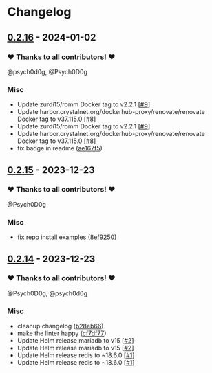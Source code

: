 # Changelog

## [0.2.16](https://github.com/CrystalNET-org/helm-romm/releases/tag/0.2.16) - 2024-01-02

### ❤️ Thanks to all contributors! ❤️

@psych0d0g, @Psych0D0g

### Misc

- Update zurdi15/romm Docker tag to v2.2.1 [[#9](https://github.com/CrystalNET-org/helm-romm/pull/9)]
- Update harbor.crystalnet.org/dockerhub-proxy/renovate/renovate Docker tag to v37.115.0 [[#8](https://github.com/CrystalNET-org/helm-romm/pull/8)]
- Update zurdi15/romm Docker tag to v2.2.1 [[#9](https://github.com/CrystalNET-org/helm-romm/pull/9)]
- Update harbor.crystalnet.org/dockerhub-proxy/renovate/renovate Docker tag to v37.115.0 [[#8](https://github.com/CrystalNET-org/helm-romm/pull/8)]
- fix badge in readme ([ae167f5](https://github.com/CrystalNET-org/helm-romm/commit/ae167f5beb88250d4edb9f299a63804cb2b2b3cc))

## [0.2.15](https://github.com/CrystalNET-org/helm-romm/releases/tag/0.2.15) - 2023-12-23

### ❤️ Thanks to all contributors! ❤️

@Psych0D0g

### Misc

- fix repo install examples ([8ef9250](https://github.com/CrystalNET-org/helm-romm/commit/8ef9250c198893667daf185f6b5cbca59dad07d2))

## [0.2.14](https://github.com/CrystalNET-org/helm-romm/releases/tag/0.2.14) - 2023-12-23

### ❤️ Thanks to all contributors! ❤️

@Psych0D0g, @psych0d0g

### Misc

- cleanup changelog ([b28eb66](https://github.com/CrystalNET-org/helm-romm/commit/b28eb6635ed2f44d1ed50ddc10ef7fab80ec2fc9))
- make the linter happy ([cf7df77](https://github.com/CrystalNET-org/helm-romm/commit/cf7df7741f3e9ab14d6274f4ebee854f664845e4))
- Update Helm release mariadb to v15 [[#2](https://github.com/CrystalNET-org/helm-romm/pull/2)]
- Update Helm release mariadb to v15 [[#2](https://github.com/CrystalNET-org/helm-romm/pull/2)]
- Update Helm release redis to ~18.6.0 [[#1](https://github.com/CrystalNET-org/helm-romm/pull/1)]
- Update Helm release redis to ~18.6.0 [[#1](https://github.com/CrystalNET-org/helm-romm/pull/1)]
